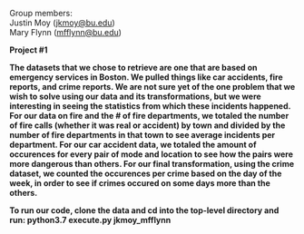 Group members: <br>
Justin Moy (jkmoy@bu.edu) <br>
Mary Flynn (mfflynn@bu.edu) <br>

<b> Project #1 <b>

The datasets that we chose to retrieve are one that are based on emergency services in Boston. We pulled things like car accidents, fire reports, and crime reports. We are not sure yet of the one problem that we wish to solve using our data and its transformations, but we were interesting in seeing the statistics from which these incidents happened. For our data on fire and the # of fire departments, we totaled the number of fire calls (whether it was real or accident) by town and divided by the number of fire departments in that town to see average incidents per department. For our car accident data, we totaled the amount of occurences for every pair of mode and location to see how the pairs were more dangerous than others. For our final transformation, using the crime dataset, we counted the occurences per crime based on the day of the week, in order to see if crimes occured on some days more than the others.

To run our code, clone the data and cd into the top-level directory and run:
python3.7 execute.py jkmoy_mfflynn
